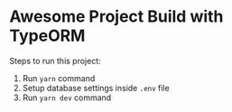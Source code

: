 # Awesome Project Build with TypeORM

Steps to run this project:

1. Run `yarn` command
2. Setup database settings inside `.env` file
3. Run `yarn dev` command
